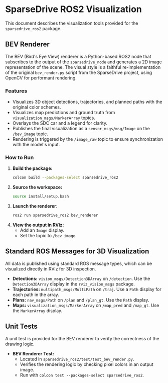 # SparseDrive ROS2 Visualization

This document describes the visualization tools provided for the `sparsedrive_ros2` package.

## BEV Renderer

The BEV (Bird's Eye View) renderer is a Python-based ROS2 node that subscribes to the output of the `sparsedrive_node` and generates a 2D image representation of the scene. The visual style is a faithful re-implementation of the original `bev_render.py` script from the SparseDrive project, using OpenCV for performant rendering.

### Features

-   Visualizes 3D object detections, trajectories, and planned paths with the original color schemes.
-   Visualizes map predictions and ground truth from `visualization_msgs/MarkerArray` topics.
-   Overlays the SDC car and a legend for clarity.
-   Publishes the final visualization as a `sensor_msgs/msg/Image` on the `/bev_image` topic.
-   Rendering is triggered by the `/image_raw` topic to ensure synchronization with the model's input.

### How to Run

1.  **Build the package:**
    ```bash
    colcon build --packages-select sparsedrive_ros2
    ```
2.  **Source the workspace:**
    ```bash
    source install/setup.bash
    ```
3.  **Launch the renderer:**
    ```bash
    ros2 run sparsedrive_ros2 bev_renderer
    ```
4.  **View the output in RViz:**
    -   Add an `Image` display.
    -   Set the topic to `/bev_image`.

## Standard ROS Messages for 3D Visualization

All data is published using standard ROS message types, which can be visualized directly in RViz for 3D inspection.

-   **Detections:** `vision_msgs/Detection3DArray` on `/detection`. Use the `Detection3DArray` display in the `rviz_vision_msgs` package.
-   **Trajectories:** `multipath_msgs/MultiPath` on `/traj`. Use a `Path` display for each path in the array.
-   **Plans:** `nav_msgs/Path` on `/plan` and `/plan_gt`. Use the `Path` display.
-   **Maps:** `visualization_msgs/MarkerArray` on `/map_pred` and `/map_gt`. Use the `MarkerArray` display.

## Unit Tests

A unit test is provided for the BEV renderer to verify the correctness of the drawing logic.

-   **BEV Renderer Test:**
    -   Located in `sparsedrive_ros2/test/test_bev_render.py`.
    -   Verifies the rendering logic by checking pixel colors in an output image.
    -   Run with `colcon test --packages-select sparsedrive_ros2`.